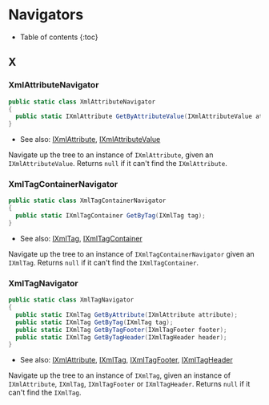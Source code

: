 ---
---

# Navigators

<!-- Index A - Z (auto-generated. Remove this line if manually adding/removing entries) -->

* Table of contents
{:toc}

## X

### XmlAttributeNavigator

<!-- Begin XmlAttributeNavigator -->

```csharp
public static class XmlAttributeNavigator
{
  public static IXmlAttribute GetByAttributeValue(IXmlAttributeValue attributeValue);
}
```

* See also: [IXmlAttribute](TreeNodes.md#ixmlattribute), [IXmlAttributeValue](TreeNodes.md#ixmlattributevalue)

<!-- End XmlAttributeNavigator -->

Navigate up the tree to an instance of `IXmlAttribute`, given an `IXmlAttributeValue`. Returns `null` if it can't find the `IXmlAttribute`.

### XmlTagContainerNavigator

<!-- Begin XmlTagContainerNavigator -->

```csharp
public static class XmlTagContainerNavigator
{
  public static IXmlTagContainer GetByTag(IXmlTag tag);
}
```

* See also: [IXmlTag](TreeNodes.md#ixmltag), [IXmlTagContainer](TreeNodes.md#ixmltagcontainer)

<!-- End XmlTagContainerNavigator -->

Navigate up the tree to an instance of `IXmlTagContainerNavigator` given an `IXmlTag`. Returns `null` if it can't find the `IXmlTagContainer`.

### XmlTagNavigator

<!-- Begin XmlTagNavigator -->

```csharp
public static class XmlTagNavigator
{
  public static IXmlTag GetByAttribute(IXmlAttribute attribute);
  public static IXmlTag GetByTag(IXmlTag tag);
  public static IXmlTag GetByTagFooter(IXmlTagFooter footer);
  public static IXmlTag GetByTagHeader(IXmlTagHeader header);
}
```

* See also: [IXmlAttribute](TreeNodes.md#ixmlattribute), [IXmlTag](TreeNodes.md#ixmltag), [IXmlTagFooter](TreeNodes.md#ixmltagfooter), [IXmlTagHeader](TreeNodes.md#ixmltagheader)

<!-- End XmlTagNavigator -->

Navigate up the tree to an instance of `IXmlTag`, given an instance of `IXmlAttribute`, `IXmlTag`, `IXmlTagFooter` or `IXmlTagHeader`. Returns `null` if it can't find the `IXmlTag`.
